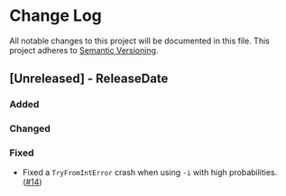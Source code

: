 # Change Log

All notable changes to this project will be documented in this file.
This project adheres to [Semantic Versioning](https://semver.org/).

## [Unreleased] - ReleaseDate
### Added
### Changed
### Fixed

- Fixed a `TryFromIntError` crash when using `-i` with high probabilities.
  ([#14](https://github.com/asomers/fsx-rs/pull/14))
